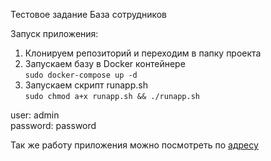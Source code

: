 Тестовое задание База сотрудников

Запуск приложения:  
1. Клонируем репозиторий и переходим в папку проекта
2. Запускаем базу в Docker контейнере  
<code>sudo docker-compose up -d</code>
3. Запускаем скрипт runapp.sh   
  <code>sudo chmod a+x runapp.sh && ./runapp.sh</code>

user: admin  
password: password

Так же работу приложения можно посмотреть по [адресу](130.61.202.30)
